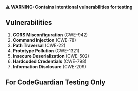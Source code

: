 **⚠️ WARNING: Contains intentional vulnerabilities for testing**

## Vulnerabilities

1. **CORS Misconfiguration** (CWE-942)
2. **Command Injection** (CWE-78)
3. **Path Traversal** (CWE-22)
4. **Prototype Pollution** (CWE-1321)
5. **Insecure Deserialization** (CWE-502)
6. **Hardcoded Credentials** (CWE-798)
7. **Information Disclosure** (CWE-209)

## For CodeGuardian Testing Only